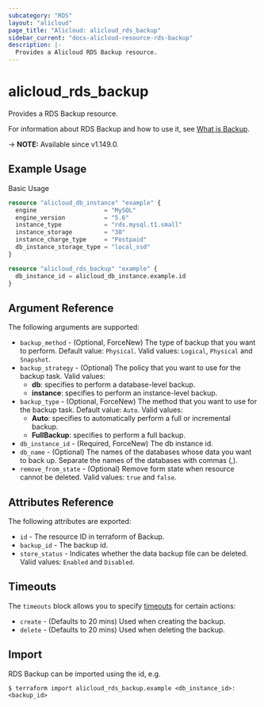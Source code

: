 ```yaml
---
subcategory: "RDS"
layout: "alicloud"
page_title: "Alicloud: alicloud_rds_backup"
sidebar_current: "docs-alicloud-resource-rds-backup"
description: |-
  Provides a Alicloud RDS Backup resource.
---
```


# alicloud_rds_backup

Provides a RDS Backup resource.

For information about RDS Backup and how to use it, see [What is Backup](https://www.alibabacloud.com/help/en/rds/developer-reference/api-rds-2014-08-15-createbackup).

-> **NOTE:** Available since v1.149.0.

## Example Usage

Basic Usage

```terraform
resource "alicloud_db_instance" "example" {
  engine                   = "MySQL"
  engine_version           = "5.6"
  instance_type            = "rds.mysql.t1.small"
  instance_storage         = "30"
  instance_charge_type     = "Postpaid"
  db_instance_storage_type = "local_ssd"
}

resource "alicloud_rds_backup" "example" {
  db_instance_id = alicloud_db_instance.example.id
}
```

## Argument Reference

The following arguments are supported:

* `backup_method` - (Optional, ForceNew) The type of backup that you want to perform. Default value: `Physical`. Valid values: `Logical`, `Physical` and `Snapshot`.
* `backup_strategy` - (Optional) The policy that you want to use for the backup task. Valid values:
  * **db**: specifies to perform a database-level backup.
  * **instance**: specifies to perform an instance-level backup.
* `backup_type` - (Optional, ForceNew) The method that you want to use for the backup task. Default value: `Auto`. Valid values:
  * **Auto**: specifies to automatically perform a full or incremental backup.
  * **FullBackup**: specifies to perform a full backup.
* `db_instance_id` - (Required, ForceNew) The db instance id.
* `db_name` - (Optional) The names of the databases whose data you want to back up. Separate the names of the databases with commas (,).
* `remove_from_state` - (Optional) Remove form state when resource cannot be deleted. Valid values: `true` and `false`.


## Attributes Reference

The following attributes are exported:

* `id` - The resource ID in terraform of Backup.
* `backup_id` - The backup id.
* `store_status` - Indicates whether the data backup file can be deleted. Valid values: `Enabled` and `Disabled`.

## Timeouts

The `timeouts` block allows you to specify [timeouts](https://www.terraform.io/docs/configuration-0-11/resources.html#timeouts) for certain actions:

* `create` - (Defaults to 20 mins) Used when creating the backup.
* `delete` - (Defaults to 20 mins) Used when deleting the backup.

## Import

RDS Backup can be imported using the id, e.g.

```shell
$ terraform import alicloud_rds_backup.example <db_instance_id>:<backup_id>
```

